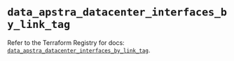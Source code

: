 # `data_apstra_datacenter_interfaces_by_link_tag`

Refer to the Terraform Registry for docs: [`data_apstra_datacenter_interfaces_by_link_tag`](https://registry.terraform.io/providers/juniper/apstra/0.94.0/docs/data-sources/datacenter_interfaces_by_link_tag).
